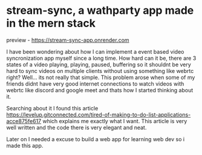 # stream-sync, a wathparty app made in the mern stack

preview - https://stream-sync-app.onrender.com

I have been wondering about how I can implement a event based video syncronization app myself since a long time. How hard can it be, there are 3 states of a video playing, playing, paused, buffering so it shouldnt be very hard to sync videos on multiple clients without using something like webrtc right? Well... its not really that simple. This problem arose when some of my friends didnt have very good internet connections to watch videos with webrtc like discord and google meet and thats how I started thinking about it. 

Searching about it I found this article https://levelup.gitconnected.com/tired-of-making-to-do-list-applications-acce875fe617 which explains me exactly what I want. This article is very well written and the code there is very elegant and neat.

Later on I needed a excuse to build a web app for learning web dev so i made this app.